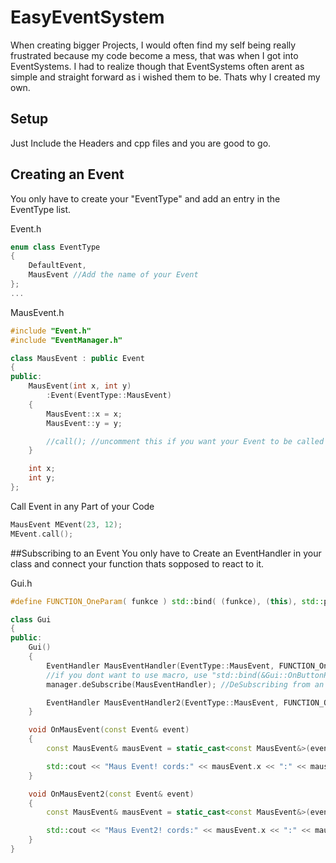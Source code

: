 # EasyEventSystem
When creating bigger Projects, I would often find my self being really frustrated because my code become a mess, 
that was when I got into EventSystems.
I had to realize though that EventSystems often arent as simple and straight forward as i wished them to be.
Thats why I created my own.

## Setup
Just Include the Headers and cpp files and you are good to go.

## Creating an Event
You only have to create your "EventType" and add an entry in the EventType list.

Event.h
```c++
enum class EventType
{
    DefaultEvent,
    MausEvent //Add the name of your Event
};
...
```
MausEvent.h
```c++
#include "Event.h"
#include "EventManager.h"

class MausEvent : public Event
{
public:
    MausEvent(int x, int y)
        :Event(EventType::MausEvent)
    {
        MausEvent::x = x;
        MausEvent::y = y;

        //call(); //uncomment this if you want your Event to be called automatic
    }

    int x;
    int y;
};
```
Call Event in any Part of your Code
```c++
MausEvent MEvent(23, 12);
MEvent.call();
```

##Subscribing to an Event
You only have to Create an EventHandler in your class and connect your function thats sopposed to react to it.

Gui.h
```c++
#define FUNCTION_OneParam( funkce ) std::bind( (funkce), (this), std::placeholders::_1)

class Gui 
{
public:
    Gui() 
    {
        EventHandler MausEventHandler(EventType::MausEvent, FUNCTION_OneParam(&Gui::OnMausEvent)); 
        //if you dont want to use macro, use "std::bind(&Gui::OnButtonPressEvent, this, std::placeholders::_1)"
        manager.deSubscribe(MausEventHandler); //DeSubscribing from an Event

        EventHandler MausEventHandler2(EventType::MausEvent, FUNCTION_OneParam(&Gui::OnMausEvent2));
    }

    void OnMausEvent(const Event& event)
    {
        const MausEvent& mausEvent = static_cast<const MausEvent&>(event);

        std::cout << "Maus Event! cords:" << mausEvent.x << ":" << mausEvent.y << "\n";
    }

    void OnMausEvent2(const Event& event)
    {
        const MausEvent& mausEvent = static_cast<const MausEvent&>(event);

        std::cout << "Maus Event2! cords:" << mausEvent.x << ":" << mausEvent.y << "\n";
    }
}
